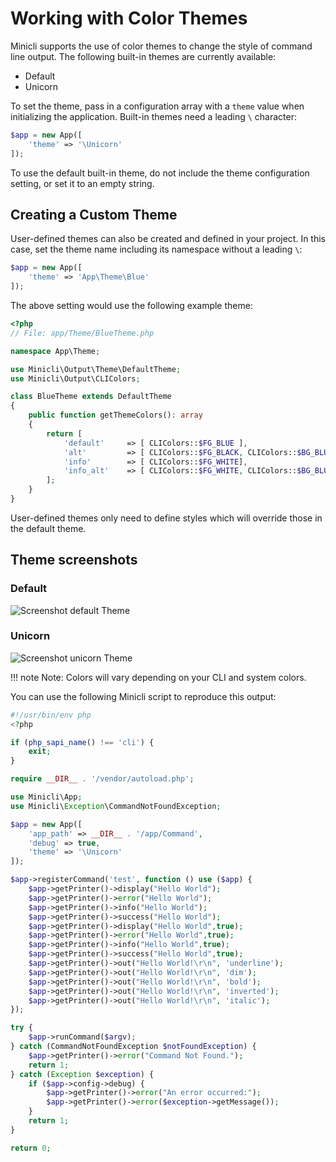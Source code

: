 # Working with Color Themes

Minicli supports the use of color themes to change the style of command line output. The following built-in themes are currently available:

- Default
- Unicorn

To set the theme, pass in a configuration array with a `theme` value when initializing the application. Built-in themes need a leading `\` character:

```php
$app = new App([
    'theme' => '\Unicorn'
]);
```

To use the default built-in theme, do not include the theme configuration setting, or set it to an empty string.

## Creating a Custom Theme

User-defined themes can also be created and defined in your project. In this case, set the theme name including its namespace without a leading `\`:


```php
$app = new App([
    'theme' => 'App\Theme\Blue'
]);
```

The above setting would use the following example theme:

```php
<?php
// File: app/Theme/BlueTheme.php

namespace App\Theme;

use Minicli\Output\Theme\DefaultTheme;
use Minicli\Output\CLIColors;

class BlueTheme extends DefaultTheme
{
    public function getThemeColors(): array
    {
        return [
            'default'     => [ CLIColors::$FG_BLUE ],
            'alt'         => [ CLIColors::$FG_BLACK, CLIColors::$BG_BLUE ],
            'info'        => [ CLIColors::$FG_WHITE],
            'info_alt'    => [ CLIColors::$FG_WHITE, CLIColors::$BG_BLUE ]
        ];
    }
}
```

User-defined themes only need to define styles which will override those in the default theme.

## Theme screenshots


### Default

![Screenshot default Theme](/images/themes-default.png)

### Unicorn

![Screenshot unicorn Theme](/images/themes-unicorn.png)

!!! note
    Note: Colors will vary depending on your CLI and system colors.

You can use the following Minicli script to reproduce this output:

```php
#!/usr/bin/env php
<?php

if (php_sapi_name() !== 'cli') {
    exit;
}

require __DIR__ . '/vendor/autoload.php';

use Minicli\App;
use Minicli\Exception\CommandNotFoundException;

$app = new App([
    'app_path' => __DIR__ . '/app/Command',
    'debug' => true,
    'theme' => '\Unicorn'
]);

$app->registerCommand('test', function () use ($app) {
    $app->getPrinter()->display("Hello World");
    $app->getPrinter()->error("Hello World");
    $app->getPrinter()->info("Hello World");
    $app->getPrinter()->success("Hello World");
    $app->getPrinter()->display("Hello World",true);
    $app->getPrinter()->error("Hello World",true);
    $app->getPrinter()->info("Hello World",true);
    $app->getPrinter()->success("Hello World",true);
    $app->getPrinter()->out("Hello World!\r\n", 'underline');
    $app->getPrinter()->out("Hello World!\r\n", 'dim');
    $app->getPrinter()->out("Hello World!\r\n", 'bold');
    $app->getPrinter()->out("Hello World!\r\n", 'inverted');
    $app->getPrinter()->out("Hello World!\r\n", 'italic');
});

try {
    $app->runCommand($argv);
} catch (CommandNotFoundException $notFoundException) {
    $app->getPrinter()->error("Command Not Found.");
    return 1;
} catch (Exception $exception) {
    if ($app->config->debug) {
        $app->getPrinter()->error("An error occurred:");
        $app->getPrinter()->error($exception->getMessage());
    }
    return 1;
}

return 0;
```


